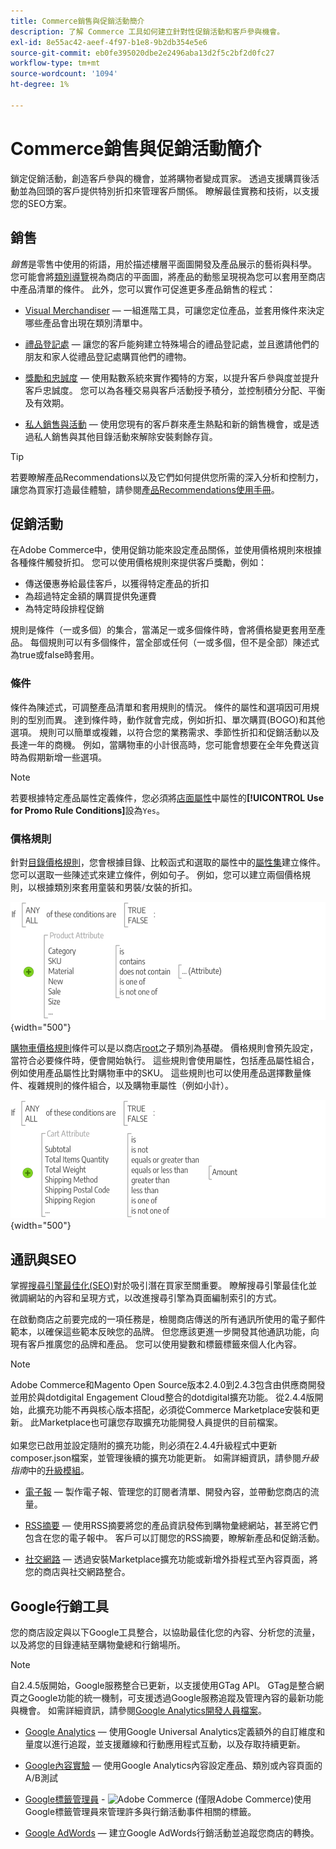 ```yaml
---
title: Commerce銷售與促銷活動簡介
description: 了解 Commerce 工具如何建立針對性促銷活動和客戶參與機會。
exl-id: 8e55ac42-aeef-4f97-b1e8-9b2db354e5e6
source-git-commit: eb0fe395020dbe2e2496aba13d2f5c2bf2d0fc27
workflow-type: tm+mt
source-wordcount: '1094'
ht-degree: 1%

---
```


# Commerce銷售與促銷活動簡介

鎖定促銷活動，創造客戶參與的機會，並將購物者變成買家。 透過支援購買後活動並為回頭的客戶提供特別折扣來管理客戶關係。 瞭解最佳實務和技術，以支援您的SEO方案。

## 銷售

_銷售_&#x200B;是零售中使用的術語，用於描述樓層平面圖開發及產品展示的藝術與科學。 您可能會將[類別導覽](../catalog/navigation-top.md)視為商店的平面圖，將產品的動態呈現視為您可以套用至商店中產品清單的條件。 此外，您可以實作可促進更多產品銷售的程式：

- [Visual Merchandiser](visual-merchandiser.md) — 一組進階工具，可讓您定位產品，並套用條件來決定哪些產品會出現在類別清單中。

- [禮品登記處](gift-registries.md) — 讓您的客戶能夠建立特殊場合的禮品登記處，並且邀請他們的朋友和家人從禮品登記處購買他們的禮物。

- [獎勵和忠誠度](rewards-loyalty.md) — 使用點數系統來實作獨特的方案，以提升客戶參與度並提升客戶忠誠度。 您可以為各種交易與客戶活動授予積分，並控制積分分配、平衡及有效期。

- [私人銷售與活動](events-private-sales.md) — 使用您現有的客戶群來產生熱點和新的銷售機會，或是透過私人銷售與其他目錄活動來解除安裝剩餘存貨。

>[!TIP]
>
>若要瞭解產品Recommendations以及它們如何提供您所需的深入分析和控制力，讓您為買家打造最佳體驗，請參閱[產品Recommendations使用手冊](https://experienceleague.adobe.com/docs/commerce-merchant-services/product-recommendations/guide-overview.html)。

## 促銷活動

在Adobe Commerce中，使用促銷功能來設定產品關係，並使用價格規則來根據各種條件觸發折扣。 您可以使用價格規則來提供客戶獎勵，例如：

- 傳送優惠券給最佳客戶，以獲得特定產品的折扣
- 為超過特定金額的購買提供免運費
- 為特定時段排程促銷

規則是條件（一或多個）的集合，當滿足一或多個條件時，會將價格變更套用至產品。 每個規則可以有多個條件，當全部或任何（一或多個，但不是全部）陳述式為true或false時套用。

### 條件

條件為陳述式，可調整產品清單和套用規則的情況。 條件的屬性和選項因可用規則的型別而異。 達到條件時，動作就會完成，例如折扣、單次購買(BOGO)和其他選項。 規則可以簡單或複雜，以符合您的業務需求、季節性折扣和促銷活動以及長達一年的商機。 例如，當購物車的小計很高時，您可能會想要在全年免費送貨時為假期新增一些選項。

>[!NOTE]
>
>若要根據特定產品屬性定義條件，您必須將[店面屬性](../catalog/attribute-product-create.md)中屬性的&#x200B;**[!UICONTROL Use for Promo Rule Conditions]**&#x200B;設為`Yes`。


### 價格規則

針對[目錄價格規則](price-rules-catalog.md)，您會根據目錄、比較函式和選取的屬性中的[屬性集](../catalog/attribute-sets.md)建立條件。 您可以選取一些陳述式來建立條件，例如句子。 例如，您可以建立兩個價格規則，以根據類別來套用童裝和男裝/女裝的折扣。

![圖表 — 目錄價格規則範例](./assets/diagram-catalog-price-rules.png){width="500"}

[購物車價格規則](price-rules-cart.md)條件可以是以商店[root](../catalog/category-root.md)之子類別為基礎。 價格規則會預先設定，當符合必要條件時，便會開始執行。 這些規則會使用屬性，包括產品屬性組合，例如使用產品屬性比對購物車中的SKU。 這些規則也可以使用產品選擇數量條件、複雜規則的條件組合，以及購物車屬性（例如小計）。

![圖表 — 購物車價格規則範例](./assets/diagram-cart-price-rules.png){width="500"}

## 通訊與SEO

掌握[搜尋引擎最佳化(SEO)](seo-overview.md)對於吸引潛在買家至關重要。 瞭解搜尋引擎最佳化並微調網站的內容和呈現方式，以改進搜尋引擎為頁面編制索引的方式。

在啟動商店之前要完成的一項任務是，檢閱商店傳送的所有通訊所使用的電子郵件範本，以確保這些範本反映您的品牌。 但您應該更進一步開發其他通訊功能，向現有客戶推廣您的品牌和產品。 您可以使用變數和標籤標籤來個人化內容。

>[!NOTE]
>
>Adobe Commerce和Magento Open Source版本2.4.0到2.4.3包含由供應商開發並用於與dotdigital Engagement Cloud整合的dotdigital擴充功能。 從2.4.4版開始，此擴充功能不再與核心版本搭配，必須從Commerce Marketplace安裝和更新。 此Marketplace也可讓您存取擴充功能開發人員提供的目前檔案。
><br><br>
>如果您已啟用並設定隨附的擴充功能，則必須在2.4.4升級程式中更新composer.json檔案，並管理後續的擴充功能更新。 如需詳細資訊，請參閱&#x200B;_升級指南_&#x200B;中的[升級模組](https://experienceleague.adobe.com/docs/commerce-operations/upgrade-guide/modules/upgrade.html)。

- [電子報](newsletters.md) — 製作電子報、管理您的訂閱者清單、開發內容，並帶動您商店的流量。

- [RSS摘要](social-rss.md#rss-feeds) — 使用RSS摘要將您的產品資訊發佈到購物彙總網站，甚至將它們包含在您的電子報中。 客戶可以訂閱您的RSS摘要，瞭解新產品和促銷活動。

- [社交網路](social-rss.md#social-networks) — 透過安裝Marketplace擴充功能或新增外掛程式至內容頁面，將您的商店與社交網路整合。

## Google行銷工具

您的商店設定與以下Google工具整合，以協助最佳化您的內容、分析您的流量，以及將您的目錄連結至購物彙總和行銷場所。

>[!NOTE]
>
>自2.4.5版開始，Google服務整合已更新，以支援使用GTag API。 GTag是整合網頁之Google功能的統一機制，可支援透過Google服務追蹤及管理內容的最新功能與機會。 如需詳細資訊，請參閱[Google Analytics開發人員檔案](https://developers.google.com/analytics/devguides/collection/gtagjs)。

- [Google Analytics](google-analytics.md) — 使用Google Universal Analytics定義額外的自訂維度和量度以進行追蹤，並支援離線和行動應用程式互動，以及存取持續更新。

- [Google內容實驗](google-content-experiments.md) — 使用Google Analytics內容設定產品、類別或內容頁面的A/B測試

- [Google標籤管理員](google-tag-manager.md) - ![Adobe Commerce](../assets/adobe-logo.svg) (僅限Adobe Commerce)使用Google標籤管理員來管理許多與行銷活動事件相關的標籤。

- [Google AdWords](google-adwords.md) — 建立Google AdWords行銷活動並追蹤您商店的轉換。
